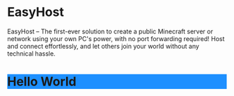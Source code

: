 # EasyHost
EasyHost – The first-ever solution to create a public Minecraft server or network using your own PC's power, with no port forwarding required! Host and connect effortlessly, and let others join your world without any technical hassle.


<h1 style="background-color:DodgerBlue;">Hello World</h1>
